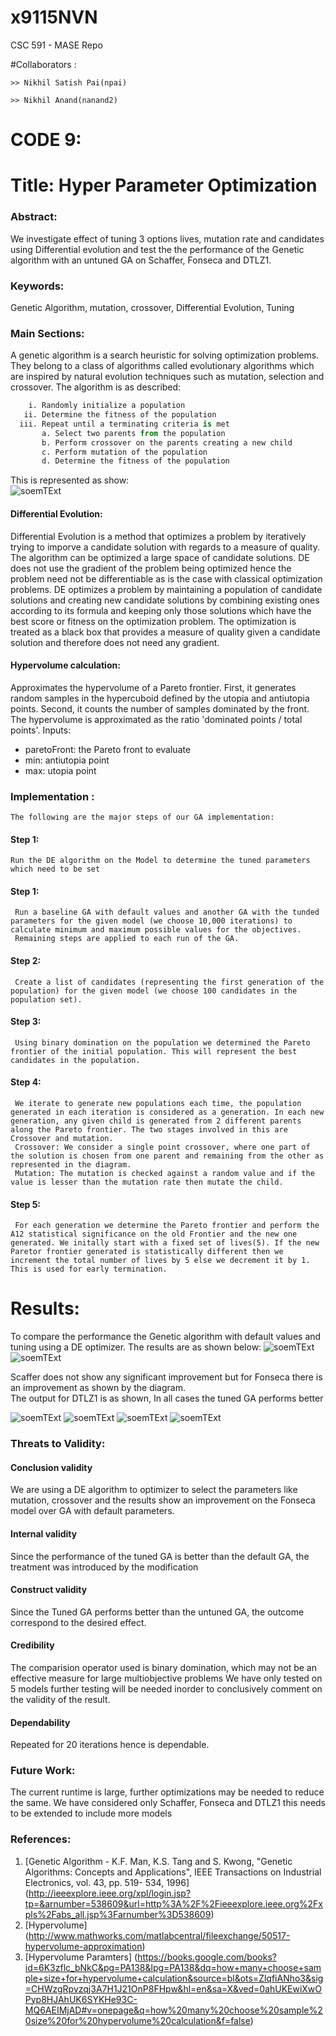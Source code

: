 # x9115NVN
CSC 591 - MASE Repo

#Collaborators :

	>> Nikhil Satish Pai(npai)

	>> Nikhil Anand(nanand2) 

# CODE 9:   
# Title: Hyper Parameter Optimization   


### Abstract:   
We investigate effect of tuning 3 options lives, mutation rate and candidates using Differential evolution and test the the performance of the Genetic algorithm with an untuned GA on Schaffer, Fonseca and DTLZ1.

### Keywords:    
Genetic Algorithm, mutation, crossover, Differential Evolution, Tuning
  
### Main Sections:   
  A genetic algorithm is a search heuristic for solving optimization problems. They belong to a class of algorithms called evolutionary algorithms which are inspired by natural evolution techniques such as mutation, selection and crossover.
  The algorithm is as described:     
```python
    i. Randomly initialize a population     
   ii. Determine the fitness of the population      
  iii. Repeat until a terminating criteria is met        
       a. Select two parents from the population         
       b. Perform crossover on the parents creating a new child        
       c. Perform mutation of the population             
       d. Determine the fitness of the population          
```     
This is represented as show:      
![soemTExt](./img/GA_WORKING.png)

#### Differential Evolution: 
   Differential Evolution is a method that optimizes a problem by iteratively trying to imporve a candidate solution with regards to a measure of quality. The algorithm can be optimized a large space of candidate solutions. DE does not use the gradient of the problem being optimized hence the problem need not be differentiable as is the case with classical optimization problems.
   DE optimizes a problem by maintaining a population of candidate solutions and creating new candidate solutions by combining existing ones according to its formula and keeping only those solutions which have the best score or fitness on the optimization problem. The optimization is treated as a black box that provides a measure of quality given a candidate solution and therefore does not need any gradient.

#### Hypervolume calculation: 
   Approximates the hypervolume of a Pareto frontier. First, it generates random samples in the hypercuboid defined by the utopia and antiutopia
 points. Second, it counts the number of samples dominated by the front. The hypervolume is approximated as the ratio 'dominated points / total 
 points'. 
 Inputs: 
 - paretoFront: the Pareto front to evaluate 
 - min: antiutopia point 
 - max: utopia point 

### Implementation :     
    The following are the major steps of our GA implementation:    
#### Step 1:      
    Run the DE algorithm on the Model to determine the tuned parameters which need to be set 
#### Step 1: 
     Run a baseline GA with default values and another GA with the tunded parameters for the given model (we choose 10,000 iterations) to calculate minimum and maximum possible values for the objectives.
     Remaining steps are applied to each run of the GA.

#### Step 2: 
     Create a list of candidates (representing the first generation of the population) for the given model (we choose 100 candidates in the population set).
#### Step 3:   
     Using binary domination on the population we determined the Pareto frontier of the initial population. This will represent the best candidates in the population.

#### Step 4:    
     We iterate to generate new populations each time, the population generated in each iteration is considered as a generation. In each new generation, any given child is generated from 2 different parents along the Pareto frontier. The two stages involved in this are Crossover and mutation.
     Crossover: We consider a single point crossover, where one part of the solution is chosen from one parent and remaining from the other as represented in the diagram.
     Mutation: The mutation is checked against a random value and if the value is lesser than the mutation rate then mutate the child.

#### Step 5:        
     For each generation we determine the Pareto frontier and perform the A12 statistical significance on the old Frontier and the new one generated. We initally start with a fixed set of lives(5). If the new Paretor frontier generated is statistically different then we increment the total number of lives by 5 else we decrement it by 1. This is used for early termination.


# Results:  
  To compare the performance the Genetic algorithm with default values and tuning using a DE optimizer.
  The results are as shown below:
  ![soemTExt](./img/Fonseca_result.jpg)      
  ![soemTExt](./img/Schaffer_result.jpg)    
 

  Scaffer does not show any significant improvement but for Fonseca there is an improvement as shown by the diagram.   
  The output for DTLZ1 is as shown, In all cases the tuned GA performs better

  ![soemTExt](./img/DTLZ1_10decs_2objec.png)
  ![soemTExt](./img/DTLZ1_10decs_4objec.png)
  ![soemTExt](./img/DTLZ1_20decs_2objec.png)
  ![soemTExt](./img/DTLZ1_40decs_2objec.png)

### Threats to Validity:   
#### Conclusion validity
We are using a DE algorithm to optimizer to select the parameters like mutation, crossover and the results show an improvement on the Fonseca model over GA with default parameters.

#### Internal validity
Since the performance of the tuned GA is better than the default GA, the treatment was introduced by the modification

#### Construct validity
Since the Tuned GA performs better than the untuned GA, the outcome correspond to the desired effect.

#### Credibility    
 The comparision operator used is binary domination, which may not be an effective measure for large multiobjective problems
 We have only tested on 5 models further testing will be needed inorder to conclusively comment on the validity of the result.

#### Dependability
  Repeated for 20 iterations hence is dependable. 

### Future Work:   
  The current runtime is large, further optimizations may be needed to reduce the same.
  We have considered only Schaffer, Fonseca and DTLZ1 this needs to be extended to include more models    

### References:          
1. [Genetic Algorithm - K.F. Man, K.S. Tang and S. Kwong, "Genetic Algorithms: Concepts and Applications", IEEE Transactions on Industrial Electronics, vol. 43, pp. 519- 534, 1996] (http://ieeexplore.ieee.org/xpl/login.jsp?tp=&arnumber=538609&url=http%3A%2F%2Fieeexplore.ieee.org%2Fxpls%2Fabs_all.jsp%3Farnumber%3D538609)
2. [Hypervolume] (http://www.mathworks.com/matlabcentral/fileexchange/50517-hypervolume-approximation)
3. [Hypervolume Paramters] (https://books.google.com/books?id=6K3zflc_bNkC&pg=PA138&lpg=PA138&dq=how+many+choose+sample+size+for+hypervolume+calculation&source=bl&ots=ZlqfiANho3&sig=CHWzgRpvzqj3A7H1J21OnP8FHpw&hl=en&sa=X&ved=0ahUKEwiXwOPyp8HJAhUK6SYKHe93C-MQ6AEIMjAD#v=onepage&q=how%20many%20choose%20sample%20size%20for%20hypervolume%20calculation&f=false)
